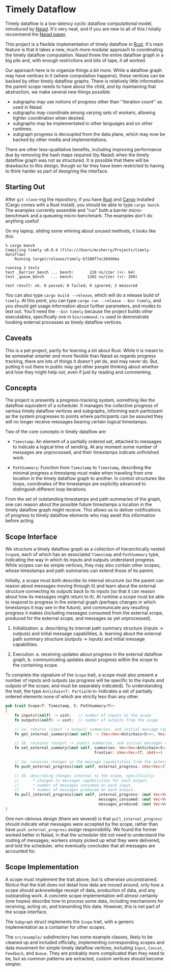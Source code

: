# Timely Dataflow #

Timely dataflow is a low-latency cyclic dataflow computational model, introduced by [Naiad](http://research.microsoft.com/Naiad/). It's very neat, and if you are new to all of this I totally recommend the [Naiad paper](http://research.microsoft.com/pubs/201100/naiad_sosp2013.pdf).

This project is a flexible implementation of timely dataflow in [Rust](http://www.rust-lang.org). It's main feature is that it takes a new, much more modular approach to coordinating the timely dataflow computation. Naiad threw the entire dataflow graph in a big pile and, with enough restrictions and bits of tape, it all worked.

Our approach here is to organize things a bit more. While a dataflow graph may have vertices in it (where computation happens), these vertices can be backed by other timely dataflow graphs. There is relatively little information the parent scope needs to have about the child, and by maintaining that abstraction, we make several new things possible:

* subgraphs may use notions of progress other than ''iteration count'' as used in Naiad.
* subgraphs may coordinate among varying sets of workers, allowing tighter coordination when desired.
* subgraphs may be implementated in other languages and on other runtimes.
* subgraph progress is decoupled from the data plane, which may now be backed by other media and implementations.

There are other less-qualitative benefits, including improving performance due by removing the hash maps required (by Naiad) when the timely dataflow graph was not as structured. It is possible that there will be drawbacks to this design, though so far they have been restricted to having to think harder as part of designing the interface.

## Starting Out ##

After `git clone`-ing the repository, if you have [Rust](http://www.rust-lang.org) and [Cargo](https://crates.io) installed (Cargo comes with a Rust install), you should be able to type `cargo bench`. The examples currently assemble and "run" both a barrier micro-benchmark and a queueing micro-benchmark. The examples don't do anything useful!

On my laptop, eliding some whining about unused methods, it looks like this:
```
% cargo bench
Compiling timely v0.0.4 (file:///Users/mcsherry/Projects/timely-dataflow)
    Running target/release/timely-b7288f7ac38456ba

running 2 tests
test _barrier_bench ... bench:       220 ns/iter (+/- 64)
test _queue_bench   ... bench:      1203 ns/iter (+/- 269)

test result: ok. 0 passed; 0 failed; 0 ignored; 2 measured
```

You can also type `cargo build --release`, which will do a release build of `timely`. At this point, you can type `cargo run --release --bin timely`, and you should get usage information about further parameters, and modes to test out. You'll need the `--bin timely` because the project builds other executables, specifically one in `bin/command.rs` used to demonstrate hooking external processes as timely dataflow vertices.

## Caveats ##

This is a pet project, partly for learning a bit about Rust. While it is meant to be somewhat smarter and more flexible than Naiad as regards progress tracking, there are lots of things it doesn't yet do, and may never do. But, putting it out there in public may get other people thinking about whether and how they might help out, even if just by reading and commenting.

## Concepts ##

The project is presently a progress-tracking system, something like the dataflow equivalent of a scheduler. It manages the collective progress of various timely dataflow vertices and subgraphs, informing each participant as the system progresses to points where participants can be assured they will no longer receive messages bearing certain logical timestamps.

Two of the core concepts in timely dataflow are:

* `Timestamp`:  An element of a partially ordered set, attached to messages to indicate a logical time of sending.
                At any moment some number of messages are unprocessed, and their timestamps indicate unfinished work.

* `PathSummary`:    Function from `Timestamp` to `Timestamp`, describing the minimal progress a timestamp must make when traveling
                    from one location in the timely dataflow graph to another. In control structures like loops, coordinates of
                    the timestamps are explicitly advanced to distinguish different loop iterations.

From the set of outstanding timestamps and path summaries of the graph, one can reason about the possible future timestamps a location in the timely dataflow graph might receive. This allows us to deliver notifications of progress to timely dataflow elements who may await this information before acting.

## Scope Interface ##

We structure a timely dataflow graph as a collection of hierarchically nested `Scope`s, each of which has an associated `Timestamp` and `PathSummary` type, indicating the way in which its inputs and outputs understand progress. While scopes can be simple vertices, they may also contain other scopes, whose timestamps and path summaries can extend those of its parent.

Initially, a scope must both describe its internal structure (so the parent can reason about messages moving through it) and learn about the external structure connecting its outputs back to its inputs (so that it can reason about how its messages might return to it). At runtime a scope must be able to respond to progress in the external graph (perhaps changes in which timestamps it may see in the future), and communicate any resulting progress it makes (including messages consumed from the external scope, produced for the external scope, and messages as yet unprocessed).

1. Initialization:
  a. describing its internal path summary structure (inputs -> outputs) and initial message capabilities,
  b. learning about the external path summary structure (outputs -> inputs) and initial message capabilities.

2. Execution:
  a. receiving updates about progress in the external dataflow graph,
  b. communicating updates about progress within the scope to the containing scope.

To complete the signature of the `Scope` trait, a scope must also present a number of inputs and outputs (as progress will be specific to the inputs and outputs of the scope, and must be separately indicated). To understanding the trait, the type `Antichain<T: PartialOrd>` indicates a set of partially ordered elements none of which are strictly less than any other.

```rust
pub trait Scope<T: Timestamp, S: PathSummary<T>>
{
    fn inputs(&self) -> uint;   // number of inputs to the scope
    fn outputs(&self) -> uint;  // number of outputs from the scope

    // 1a. returns (input -> output) summaries, and initial message capabilities on outputs.
    fn get_internal_summary(&mut self) -> (Vec<Vec<Antichain<S>>>, Vec<Vec<(T, i64)>>);

    // 1b. receives (output -> input) summaries, and initial messages capabilities on inputs.
    fn set_external_summary(&mut self, summaries: Vec<Vec<Antichain<S>>>,
                                       frontier: &Vec<Vec<(T, i64)>>) -> ();

    // 2a. receives changes in the message capabilities from the external graph.
    fn push_external_progress(&mut self, external_progress: &Vec<Vec<(T, i64)>>) -> ();

    // 2b. describing changes internal to the scope, specifically:
    //      * changes to messages capabilities for each output,
    //      * number of messages consumed on each input,
    //      * number of messages produced on each output.
    fn pull_internal_progress(&mut self, internal_progress: &mut Vec<Vec<(T, i64)>>,
                                         messages_consumed: &mut Vec<Vec<(T, i64)>>,
                                         messages_produced: &mut Vec<Vec<(T, i64)>>) -> ();
}
```

One non-obivous design (there are several) is that `pull_internal_progress` should indicate what messages were accepted by the scope, rather than have `push_external_progress` assign responsibility. We found the former worked better in Naiad, in that the scheduler did not need to understand the routing of messages; workers simply picked up what they were delivered, and told the scheduler, who eventually concludes that all messages are accounted for.

## Scope Implementation ##

A scope must implement the trait above, but is otherwise unconstrained. Notice that the trait does not detail how data are moved around, only how a scope should acknowledge receipt of data, production of data, and any outstanding work. A concrete scope implementation will almost certainly (one hopes) describe how to process some data, including mechanisms for receiving, acting on, and transmiting this data. However, this is not part of the scope interface.

The `Subgraph` struct implements the `Scope` trait, with a generic implementation as a container for other scopes.

The `src/example/` subdirectory has some example classes, likely to be cleaned up and included officially, implementing corresponding scopes and data movement for simple timely dataflow vertices, including `Input`, `Concat`, `Feedback`, and `Queue`. They are probably more complicated than they need to be, but as common patterns are extracted, custom vertices should become simpler.
